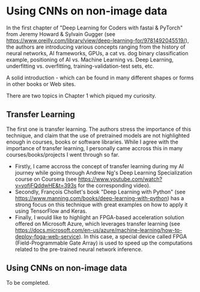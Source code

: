 # Using CNNs on non-image data

In the first chapter of "Deep Learning for Coders with fastai & PyTorch" from Jeremy Howard & Sylvain Gugger (see <https://www.oreilly.com/library/view/deep-learning-for/9781492045519/>), the authors are introducing various concepts ranging from the history of neural networks, AI frameworks, GPUs, a cat vs. dog binary classification example, positioning of AI vs. Machine Learning vs. Deep Learning, underfitting vs. overfitting, training-validation-test sets, etc.

A solid introduction - which can be found in many different shapes or forms in other books or Web sites.

There are two topics in Chapter 1 which piqued my curiosity.

## Transfer Learning
The first one is transfer learning. The authors stress the importance of this technique, and claim that the use of pretrained models are not highlighted enough in courses, books or software libraries. While I agree with the importance of transfer learning, I personally came accross this in many courses/books/projects I went through so far.
* Firstly, I came accross the concept of transfer learning during my AI journey while going through Andrew Ng's Deep Learning Specialization course on Coursera (see <https://www.youtube.com/watch?v=yofjFQddwHE&t=393s> for the corresponding video).     
* Secondly, François Chollet's book "Deep Learning with Python" (see <https://www.manning.com/books/deep-learning-with-python>) has a strong focus on this technique with great examples on how to apply it using TensorFlow and Keras.
* Finally, I would like to highlight an FPGA-based acceleration solution offered on Microsoft Azure, which leverages transfer learning (see <https://docs.microsoft.com/en-us/azure/machine-learning/how-to-deploy-fpga-web-service>). In this case, a special device called FPGA (Field-Programmable Gate Array) is used to speed up the computations related to the pre-trained neural network inference.

## Using CNNs on non-image data
To be completed.
